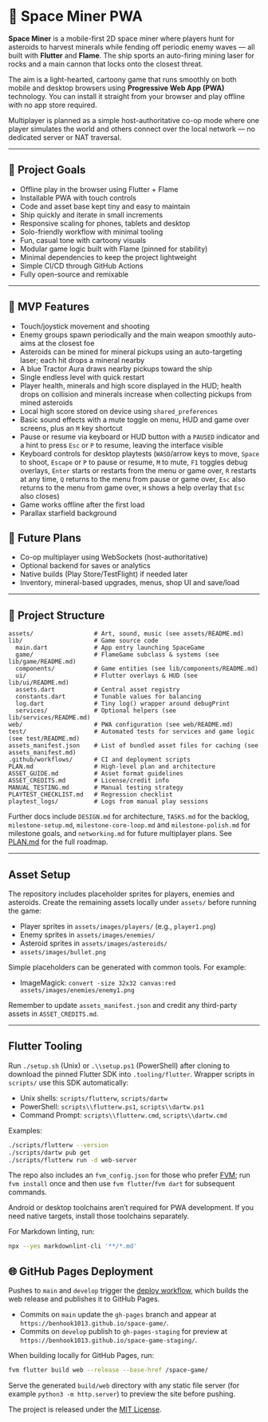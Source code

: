 # 🚀 Space Miner PWA

**Space Miner** is a mobile-first 2D space miner where players hunt for
asteroids to harvest minerals while fending off periodic enemy waves — all
built with **Flutter** and **Flame**. The ship sports an auto-firing mining
laser for rocks and a main cannon that locks onto the closest threat.

The aim is a light-hearted, cartoony game that runs smoothly on both mobile and
desktop browsers using **Progressive Web App (PWA)** technology. You can
install it straight from your browser and play offline with no app store
required.

Multiplayer is planned as a simple host-authoritative co-op mode where one
player simulates the world and others connect over the local network — no
dedicated server or NAT traversal.

---

## 🎯 Project Goals

- Offline play in the browser using Flutter + Flame
- Installable PWA with touch controls
- Code and asset base kept tiny and easy to maintain
- Ship quickly and iterate in small increments
- Responsive scaling for phones, tablets and desktop
- Solo-friendly workflow with minimal tooling
- Fun, casual tone with cartoony visuals
- Modular game logic built with Flame (pinned for stability)
- Minimal dependencies to keep the project lightweight
- Simple CI/CD through GitHub Actions
- Fully open-source and remixable

---

## 🧩 MVP Features

- Touch/joystick movement and shooting
- Enemy groups spawn periodically and the main weapon smoothly auto-aims at the
  closest foe
- Asteroids can be mined for mineral pickups using an auto-targeting laser;
  each hit drops a mineral nearby
- A blue Tractor Aura draws nearby pickups toward the ship
- Single endless level with quick restart
- Player health, minerals and high score displayed in the HUD; health drops on
  collision and minerals increase when collecting pickups from mined asteroids
- Local high score stored on device using `shared_preferences`
- Basic sound effects with a mute toggle on menu, HUD and game over
  screens, plus an `M` key shortcut
- Pause or resume via keyboard or HUD button with a `PAUSED` indicator and a
  hint to press `Esc` or `P` to resume, leaving the interface visible
- Keyboard controls for desktop playtests (`WASD`/arrow keys to move, `Space` to
  shoot, `Escape` or `P` to pause or resume, `M` to mute, `F1` toggles debug
  overlays, `Enter` starts or restarts from the menu or game over, `R` restarts at
  any time, `Q` returns to the menu from pause or game over, `Esc` also returns to
  the menu from game over, `H` shows a help overlay that `Esc` also closes)
- Game works offline after the first load
- Parallax starfield background

## 🔮 Future Plans

- Co-op multiplayer using WebSockets (host-authoritative)
- Optional backend for saves or analytics
- Native builds (Play Store/TestFlight) if needed later
- Inventory, mineral-based upgrades, menus, shop UI and save/load

---

## 📁 Project Structure

```text
assets/                 # Art, sound, music (see assets/README.md)
lib/                    # Game source code
  main.dart             # App entry launching SpaceGame
  game/                 # FlameGame subclass & systems (see lib/game/README.md)
  components/           # Game entities (see lib/components/README.md)
  ui/                   # Flutter overlays & HUD (see lib/ui/README.md)
  assets.dart           # Central asset registry
  constants.dart        # Tunable values for balancing
  log.dart              # Tiny log() wrapper around debugPrint
  services/             # Optional helpers (see lib/services/README.md)
web/                    # PWA configuration (see web/README.md)
test/                   # Automated tests for services and game logic (see test/README.md)
assets_manifest.json    # List of bundled asset files for caching (see assets_manifest.md)
.github/workflows/      # CI and deployment scripts
PLAN.md                 # High-level plan and architecture
ASSET_GUIDE.md          # Asset format guidelines
ASSET_CREDITS.md        # License/credit info
MANUAL_TESTING.md       # Manual testing strategy
PLAYTEST_CHECKLIST.md   # Regression checklist
playtest_logs/          # Logs from manual play sessions
```

Further docs include `DESIGN.md` for architecture, `TASKS.md` for the backlog,
`milestone-setup.md`, `milestone-core-loop.md` and `milestone-polish.md` for
milestone goals, and `networking.md` for future multiplayer plans. See
[PLAN.md](PLAN.md) for the full roadmap.

---

## Asset Setup

The repository includes placeholder sprites for players, enemies and asteroids.
Create the remaining assets locally under `assets/` before running the game:

- Player sprites in `assets/images/players/` (e.g., `player1.png`)
- Enemy sprites in `assets/images/enemies/`
- Asteroid sprites in `assets/images/asteroids/`
- `assets/images/bullet.png`

Simple placeholders can be generated with common tools. For example:

- ImageMagick: `convert -size 32x32 canvas:red assets/images/enemies/enemy1.png`

Remember to update `assets_manifest.json` and credit any third-party assets in
`ASSET_CREDITS.md`.

---

## Flutter Tooling

Run `./setup.sh` (Unix) or `.\\setup.ps1` (PowerShell) after cloning to
download the pinned Flutter SDK into `.tooling/flutter`. Wrapper scripts in
`scripts/` use this SDK automatically:

- Unix shells: `scripts/flutterw`, `scripts/dartw`
- PowerShell: `scripts\\flutterw.ps1`, `scripts\\dartw.ps1`
- Command Prompt: `scripts\\flutterw.cmd`, `scripts\\dartw.cmd`

Examples:

```bash
./scripts/flutterw --version
./scripts/dartw pub get
./scripts/flutterw run -d web-server
```

The repo also includes an `fvm_config.json` for those who prefer
[FVM](https://fvm.app/); run `fvm install` once and then use
`fvm flutter`/`fvm dart` for subsequent commands.

Android or desktop toolchains aren’t required for PWA development. If you need
native targets, install those toolchains separately.

For Markdown linting, run:

```bash
npx --yes markdownlint-cli '**/*.md'
```

## 🌐 GitHub Pages Deployment

Pushes to `main` and `develop` trigger the [deploy workflow](.github/workflows/deploy.yml),
which builds the web release and publishes it to GitHub Pages.

- Commits on `main` update the `gh-pages` branch and appear at
  `https://benhook1013.github.io/space-game/`.
- Commits on `develop` publish to `gh-pages-staging` for preview at
  `https://benhook1013.github.io/space-game-staging/`.

When building locally for GitHub Pages, run:

```bash
fvm flutter build web --release --base-href /space-game/
```

Serve the generated `build/web` directory with any static file server (for example
`python3 -m http.server`) to preview the site before pushing.

The project is released under the [MIT License](LICENSE).
